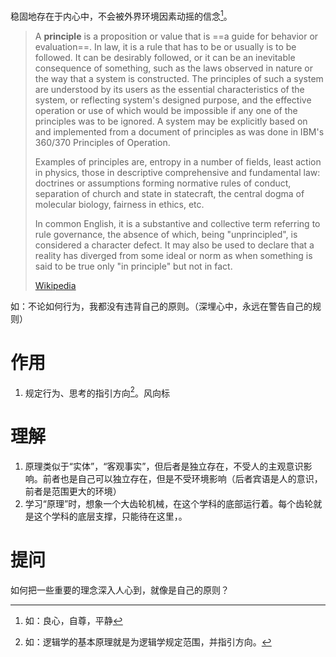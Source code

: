 稳固地存在于内心中，不会被外界环境因素动摇的信念[^1]。

> A **principle** is a proposition or value that is ==a guide for behavior or evaluation==. In law, it is a rule that has to be or usually is to be followed. It can be desirably followed, or it can be an inevitable consequence of something, such as the laws observed in nature or the way that a system is constructed. The principles of such a system are understood by its users as the essential characteristics of the system, or reflecting system's designed purpose, and the effective operation or use of which would be impossible if any one of the principles was to be ignored. A system may be explicitly based on and implemented from a document of principles as was done in IBM's 360/370 Principles of Operation.
>
> Examples of principles are, entropy in a number of fields, least action in physics, those in descriptive comprehensive and fundamental law: doctrines or assumptions forming normative rules of conduct, separation of church and state in statecraft, the central dogma of molecular biology, fairness in ethics, etc.
>
> In common English, it is a substantive and collective term referring to rule governance, the absence of which, being "unprincipled", is considered a character defect. It may also be used to declare that a reality has diverged from some ideal or norm as when something is said to be true only "in principle" but not in fact.
>
> [Wikipedia](https://en.wikipedia.org/wiki/Principle)

 如：不论如何行为，我都没有违背自己的原则。（深埋心中，永远在警告自己的规则）

# 作用
1. 规定行为、思考的指引方向[^2]。风向标
# 理解
1. 原理类似于“实体”，“客观事实”，但后者是独立存在，不受人的主观意识影响。前者也是自己可以独立存在，但是不受环境影响（后者宾语是人的意识，前者是范围更大的环境）
2. 学习“原理”时，想象一个大齿轮机械，在这个学科的底部运行着。每个齿轮就是这个学科的底层支撑，只能待在这里，。

# 提问
如何把一些重要的理念深入人心到，就像是自己的原则？



[^1]: 如：良心，自尊，平静
[^2]: 如：逻辑学的基本原理就是为逻辑学规定范围，并指引方向。
